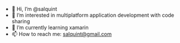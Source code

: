 - 👋 Hi, I’m @salquint
- 👀 I’m interested in multiplatform application development with code sharing
- 🌱 I’m currently learning xamarin
- 📫 How to reach me: salquint@gmail.com

<!---
salquint/salquint is a ✨ special ✨ repository because its `README.md` (this file) appears on your GitHub profile.
You can click the Preview link to take a look at your changes.
--->
